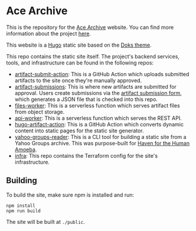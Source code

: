 # Ace Archive

This is the repository for the [Ace Archive](https://acearchive.lgbt) website.
You can find more information about the project
[here](https://acearchive.lgbt/about).

This website is a [Hugo](https://gohugo.io/) static site based on the [Doks
theme](https://getdoks.org/).

This repo contains the static site itself. The project's backend services,
tools, and infrastructure can be found in the following repos:

- [artifact-submit-action](https://github.com/acearchive/artifact-submit-action):
  This is a GitHub Action which uploads submitted artifacts to the site once
  they're manually approved.
- [artifact-submissions](https://github.com/acearchive/artifact-submissions):
  This is where new artifacts are submitted for approval. Users create
  submissions via the [artifact submission
  form](https://acearchive.lgbt/submit/), which generates a JSON file that is
  checked into this repo.
- [files-worker](https://github.com/acearchive/files-worker): This is a
  serverless function which serves artifact files from object storage.
- [api-worker](https://github.com/acearchive/api-worker): This is a serverless
  function which serves the REST API.
- [hugo-artifact-action](https://github.com/acearchive/hugo-artifact-action):
  This is a GitHub Action which converts dynamic content into static pages for
  the static site generator.
- [yahoo-groups-reader](https://github.com/acearchive/yahoo-groups-reader): This
  is a CLI tool for building a static site from a Yahoo Groups archive. This was
  purpose-built for [Haven for the Human
  Amoeba](https://acearchive.lgbt/artifact/haven-for-the-human-amoeba/).
- [infra](https://github.com/acearchive/infra): This repo contains the Terraform
  config for the site's infrastructure.

## Building

To build the site, make sure npm is installed and run:

```shell
npm install
npm run build
```

The site will be built at `./public`.
